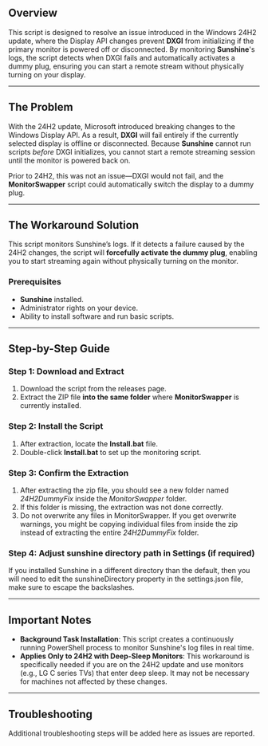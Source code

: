 
## Overview
This script is designed to resolve an issue introduced in the Windows 24H2 update, where the Display API changes prevent **DXGI** from initializing if the primary monitor is powered off or disconnected. By monitoring **Sunshine**'s logs, the script detects when DXGI fails and automatically activates a dummy plug, ensuring you can start a remote stream without physically turning on your display.

---

## The Problem
With the 24H2 update, Microsoft introduced breaking changes to the Windows Display API. As a result, **DXGI** will fail entirely if the currently selected display is offline or disconnected. Because **Sunshine** cannot run scripts *before* DXGI initializes, you cannot start a remote streaming session until the monitor is powered back on. 

Prior to 24H2, this was not an issue—DXGI would not fail, and the **MonitorSwapper** script could automatically switch the display to a dummy plug.

---

## The Workaround Solution
This script monitors Sunshine’s logs. If it detects a failure caused by the 24H2 changes, the script will **forcefully activate the dummy plug**, enabling you to start streaming again without physically turning on the monitor.

### Prerequisites
- **Sunshine** installed.
- Administrator rights on your device.
- Ability to install software and run basic scripts.

---

## Step-by-Step Guide

### Step 1: Download and Extract
1. Download the script from the releases page.
2. Extract the ZIP file **into the same folder** where **MonitorSwapper** is currently installed.

### Step 2: Install the Script
1. After extraction, locate the **Install.bat** file.
2. Double-click **Install.bat** to set up the monitoring script.

### Step 3: Confirm the Extraction  
1. After extracting the zip file, you should see a new folder named *24H2DummyFix* inside the *MonitorSwapper* folder.  
2. If this folder is missing, the extraction was not done correctly.  
3. Do not overwrite any files in MonitorSwapper. If you get overwrite warnings, you might be copying individual files from inside the zip instead of extracting the entire *24H2DummyFix* folder.

### Step 4: Adjust sunshine directory path in Settings (if required)
If you installed Sunshine in a different directory than the default, then you will need to edit the sunshineDirectory property in the settings.json file, make sure to escape the backslashes.

---

## Important Notes
- **Background Task Installation**: This script creates a continuously running PowerShell process to monitor Sunshine's log files in real time.
- **Applies Only to 24H2 with Deep-Sleep Monitors**: This workaround is specifically needed if you are on the 24H2 update and use monitors (e.g., LG C series TVs) that enter deep sleep. It may not be necessary for machines not affected by these changes.

---

## Troubleshooting
Additional troubleshooting steps will be added here as issues are reported.
